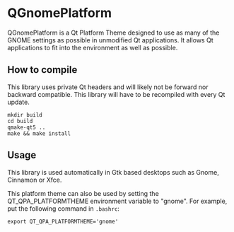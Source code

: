 QGnomePlatform
==========

QGnomePlatform is a Qt Platform Theme designed to use as many of the GNOME settings as possible in unmodified Qt applications. It allows Qt applications to fit into the environment as well as possible.

## How to compile

This library uses private Qt headers and will likely not be forward nor backward compatible. This library will have to be recompiled with every Qt update.

```
mkdir build
cd build
qmake-qt5 ..
make && make install
```

## Usage

This library is used automatically in Gtk based desktops such as Gnome, Cinnamon or Xfce.

This platform theme can also be used by setting the QT_QPA_PLATFORMTHEME environment variable to "gnome". For example, put the following command in `.bashrc`:

```
export QT_QPA_PLATFORMTHEME='gnome'
```

